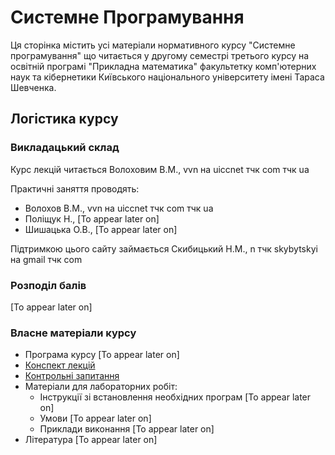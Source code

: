 # Системне Програмування

Ця сторінка містить усі матеріали нормативного курсу "Системне програмування" що читається у другому семестрі третього курсу на освітній програмі "Прикладна математика" факультетку комп'ютерних наук та кібернетики Київського національного університету імені Тараса Шевченка.

## Логістика курсу

### Викладацький склад

Курс лекцій читається Волоховим В.М., vvn на uiccnet тчк com тчк ua

Практичні заняття проводять:
- Волохов В.М., vvn на uiccnet тчк com тчк ua
- Поліщук Н., [To appear later on]
- Шишацька О.В., [To appear later on]

Підтримкою цього сайту займається Скибицький Н.М., n тчк skybytskyi на gmail тчк com

### Розподіл балів

[To appear later on]

### Власне матеріали курсу

- Програма курсу [To appear later on]
- [Конспект лекцій](lectures/lectures.md)
- [Контрольні запитання](exams/control-questions.md)
- Матеріали для лабораторних робіт:
  - Інструкції зі встановлення необхідних програм [To appear later on]
  - Умови [To appear later on]
  - Приклади виконання [To appear later on]
- Література [To appear later on]
